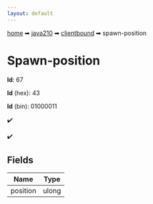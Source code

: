 ```yaml
---
layout: default
---
```


[home](/) ➡ [java210](/protocol/java210) ➡ [clientbound](/protocol/java210/clientbound) ➡ spawn-position

# Spawn-position

**Id**: 67

**Id** (hex): 43

**Id** (bin): 01000011

✔️

✔️

## Fields

Name | Type
---|---
position | ulong

